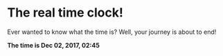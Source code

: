 # The real time clock!

Ever wanted to know what the time is? Well, your journey is about to end!

**The time is Dec 02, 2017, 02:45**